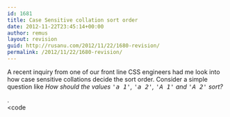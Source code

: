 ```yaml
---
id: 1681
title: Case Sensitive collation sort order
date: 2012-11-22T23:45:14+00:00
author: remus
layout: revision
guid: http://rusanu.com/2012/11/22/1680-revision/
permalink: /2012/11/22/1680-revision/
---
```

A recent inquiry from one of our front line CSS engineers had me look into how case sensitive collations decide the sort order. Consider a simple question like _How should the values <tt>'a 1'</tt>, <tt>'a 2'</tt>, <tt>'A 1'</tt> and <tt>'A 2'</tt> sort?_

.  
<code